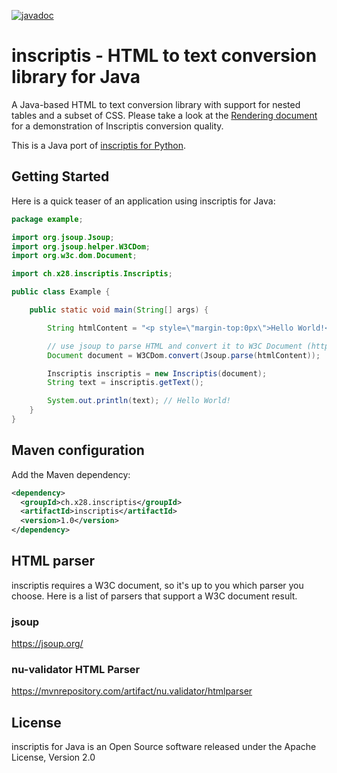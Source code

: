 [![javadoc](https://javadoc.io/badge2/ch.x28.inscriptis/inscriptis/javadoc.svg)](https://javadoc.io/doc/ch.x28.inscriptis/inscriptis)

# inscriptis - HTML to text conversion library for Java

A Java-based HTML to text conversion library with support for nested tables and a subset of CSS. Please take a look at the [Rendering document](https://github.com/weblyzard/inscriptis/blob/master/RENDERING.md) for a demonstration of Inscriptis conversion quality.

This is a Java port of [inscriptis for Python](https://github.com/weblyzard/inscriptis).

## Getting Started

Here is a quick teaser of an application using inscriptis for Java:

```java
package example;

import org.jsoup.Jsoup;
import org.jsoup.helper.W3CDom;
import org.w3c.dom.Document;

import ch.x28.inscriptis.Inscriptis;

public class Example {

	public static void main(String[] args) {

		String htmlContent = "<p style=\"margin-top:0px\">Hello World!</p>";

		// use jsoup to parse HTML and convert it to W3C Document (https://jsoup.org)
		Document document = W3CDom.convert(Jsoup.parse(htmlContent));

		Inscriptis inscriptis = new Inscriptis(document);
		String text = inscriptis.getText();

		System.out.println(text); // Hello World!
	}
}
```

## Maven configuration

Add the Maven dependency:

```xml
<dependency>
  <groupId>ch.x28.inscriptis</groupId>
  <artifactId>inscriptis</artifactId>
  <version>1.0</version>
</dependency>
```

## HTML parser

inscriptis requires a W3C document, so it's up to you which parser you choose. Here is a list of parsers that support a W3C document result.

### jsoup
https://jsoup.org/

### nu-validator HTML Parser
https://mvnrepository.com/artifact/nu.validator/htmlparser

## License

inscriptis for Java is an Open Source software released under the Apache License, Version 2.0
